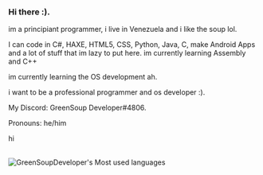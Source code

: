 ### Hi there :).

im a principiant programmer, i live in Venezuela and i like the soup lol.

I can code in C#, HAXE, HTML5, CSS, Python, Java, C, make Android Apps and a lot of stuff that im lazy to put here. im currently learning Assembly and C++

im currently learning the OS development ah.

i want to be a professional programmer and os developer :).

My Discord: GreenSoup Developer#4806.

Pronouns:                    he/him

hi
<br>
<br>

![GreenSoupDeveloper's Most used languages](https://github-readme-stats.vercel.app/api/top-langs?username=GreenSoupDeveloper&show_icons=true&count_private=true&theme=gotham)

<!--
**GreenSoupDeveloper/GreenSoupDeveloper** is a 鉁� _special_ 鉁� repository because its `README.md` (this file) appears on your GitHub profile.


